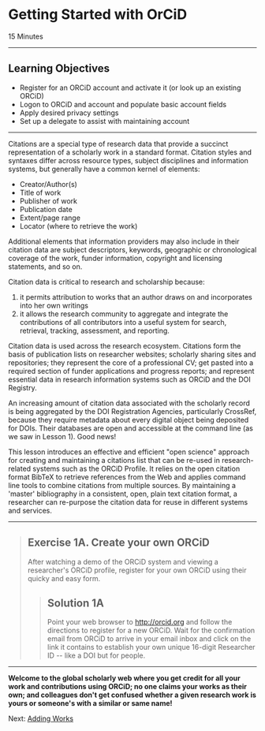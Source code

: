 #  Getting Started with OrCiD
15 Minutes

---

## Learning Objectives

* Register for an ORCiD account and activate it (or look up an existing ORCiD)
* Logon to ORCiD and account and populate basic account fields
* Apply desired privacy settings
* Set up a delegate to assist with maintaining account

---

Citations are a special type of research data that provide a succinct
representation of a scholarly work in a standard format. Citation styles and
syntaxes differ across resource types, subject disciplines and information
systems, but generally have a common kernel of elements:

+ Creator/Author(s)
+ Title of work
+ Publisher of work
+ Publication date
+ Extent/page range
+ Locator (where to retrieve the work)

Additional elements that information providers may also include in their
citation data are subject descriptors, keywords, geographic or chronological
coverage of the work, funder information, copyright and licensing statements,
and so on.

Citation data is critical to research and scholarship because:

1. it permits attribution to works that an author draws on and incorporates
into her own writings
2. it allows the research community to aggregate and integrate the
contributions of all contributors into a useful system for search, retrieval,
tracking, assessment, and reporting.

Citation data is used across the research ecosystem. Citations form the basis
of publication lists on researcher websites; scholarly sharing sites and
repositories; they represent the core of a professional CV; get pasted into a
required section of funder applications and progress reports; and represent
essential data in research information systems such as ORCiD and the DOI
Registry.

An increasing amount of citation data associated with the scholarly record is
being aggregated by the DOI Registration Agencies, particularly CrossRef,
because they require metadata about every digital object being deposited for
DOIs. Their databases are open and accessible at the command line (as we saw in
Lesson 1). Good news!

This lesson introduces an effective and efficient "open science" approach for
creating and maintaining a citations list that can be re-used in
research-related systems such as the ORCiD Profile. It relies on the open
citation format BibTeX to retrieve references from the Web and applies command
line tools to combine citations from multiple sources. By maintaining a
'master' bibliography in a consistent, open, plain text citation format, a
researcher can re-purpose the citation data for reuse in different systems and
services.

---

> ## Exercise 1A. Create your own ORCiD
>
> After watching a demo of the ORCiD system and viewing a researcher's ORCiD 
> profile, register for your own ORCiD using their quicky and easy form.
>
> > ## Solution 1A
> >
> > Point your web browser to http://orcid.org and follow the directions to 
> > register for a new ORCiD. Wait for the confirmation email from ORCiD to 
> > arrive in your email inbox and click on the link it contains to establish 
> > your own unique 16-digit Researcher ID -- like a DOI but for people.

---

**Welcome to the global scholarly web where you get credit for all your work
and contributions using ORCiD; no one claims your works as their own; and
colleagues don't get confused whether a given research work is yours or
someone's with a similar or same name!**

Next: [Adding Works](01-adding-works.html)
